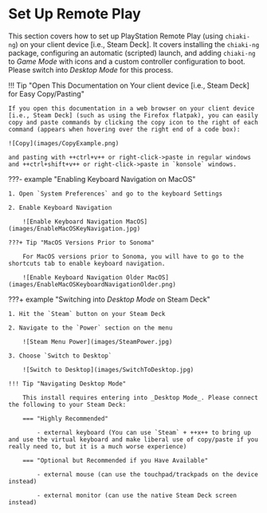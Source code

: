 # Set Up Remote Play

This section covers how to set up PlayStation Remote Play (using `chiaki-ng`) on your client device [i.e., Steam Deck]. It covers installing the `chiaki-ng` package, configuring an automatic (scripted) launch, and adding `chiaki-ng` to _Game Mode_ with icons and a custom controller configuration to boot. Please switch into _Desktop Mode_ for this process.

!!! Tip "Open This Documentation on Your client device [i.e., Steam Deck] for Easy Copy/Pasting"

    If you open this documentation in a web browser on your client device [i.e., Steam Deck] (such as using the Firefox flatpak), you can easily copy and paste commands by clicking the copy icon to the right of each command (appears when hovering over the right end of a code box):

    ![Copy](images/CopyExample.png)

    and pasting with ++ctrl+v++ or right-click->paste in regular windows and ++ctrl+shift+v++ or right-click->paste in `konsole` windows.

???- example "Enabling Keyboard Navigation on MacOS"

    1. Open `System Preferences` and go to the keyboard Settings

    2. Enable Keyboard Navigation

        ![Enable Keyboard Navigation MacOS](images/EnableMacOSKeyNavigation.jpg)

    ???+ Tip "MacOS Versions Prior to Sonoma"

        For MacOS versions prior to Sonoma, you will have to go to the shortcuts tab to enable keyboard navigation.

        ![Enable Keyboard Navigation Older MacOS](images/EnableMacOSKeyboardNavigationOlder.png)

???+ example "Switching into _Desktop Mode_ on Steam Deck"

    1. Hit the `Steam` button on your Steam Deck

    2. Navigate to the `Power` section on the menu

        ![Steam Menu Power](images/SteamPower.jpg)

    3. Choose `Switch to Desktop`

        ![Switch to Desktop](images/SwitchToDesktop.jpg)

    !!! Tip "Navigating Desktop Mode"

        This install requires entering into _Desktop Mode_. Please connect the following to your Steam Deck:
        
        === "Highly Recommended"

            - external keyboard (You can use `Steam` + ++x++ to bring up and use the virtual keyboard and make liberal use of copy/paste if you really need to, but it is a much worse experience)

        === "Optional but Recommended if you Have Available"
        
            - external mouse (can use the touchpad/trackpads on the device instead) 
            
            - external monitor (can use the native Steam Deck screen instead)